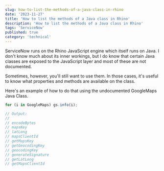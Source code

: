 ```yaml
---
slug: how-to-list-the-methods-of-a-java-class-in-rhino
date: '2023-11-27'
title: 'How to list the methods of a Java class in Rhino'
description: 'How to list the methods of a Java class in Rhino'
tags: 'ServiceNow'
published: true
category: 'technical'
---
```


ServiceNow runs on the Rhino JavaScript engine which itself runs on Java. I don't know much about its inner workings, but I do know that certain Java classes are exposed to the JavaScript layer and most of these are not documented.

Sometimes, however, you'll still want to use them. In those cases, it's useful to know what properties and methods are available on the class.

Here's an example of how to do that using the undocumented GoogleMaps Java Class.

```js
for (i in GoogleMaps) gs.info(i);

// Output:
//
// encodeBytes
// mapsKey
// latLong
// mapsClientId
// getMapsKey
// getGeocodingKey
// geocodingKey
// generateSignature
// getLatLong
// getMapsClientId
```
